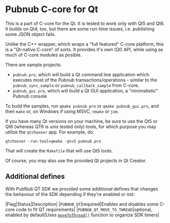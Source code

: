 # Pubnub C-core for Qt

This is a part of C-core for the Qt. It is tested to work only with
Qt5 and Qt6. It builds on Qt4, too, but there are some run-time issues, i.e.
publishing some JSON object fails.

Unlike the C++ wrapper, which wraps a "full featured" C-core
platform, this is a "Qt-native C-core" of sorts. It provides
it's own (Qt) API, while using as much of C-core modules as
posible.

There are sample projects:

- `pubnub.pro`, which will build a Qt command line application which
executes most of the Pubnub transactions/operations - similar to the
`pubnub_sync_sample` or `pubnub_callback_sample` from C-core.
- `pubnub_gui.pro`, which will build a Qt GUI application, a
"minimalistic" Pubnub console

To build the samples, run `qmake pubnub.pro` or `qmake
pubnub_gui.pro`, and then `make` or, on Windows if using MSVC, `nmake`
or `jom`.

If you have many Qt versions on your machine, be sure to use
the Qt5 or Qt6 (whereas QT6 is unix tested only) tools, for which purpose you may utilize the `qtchooser`
app. For example, do:

	qtchooser -run-tool=qmake -qt=5 pubnub.pro

That will create the `Makefile` that will use Qt5 tools.

Of course, you may also use the provided Qt projects in Qt Creator.

## Additional defines

With PubNub QT SDK we provided some additional defines that changes the behaviour of the SDK 
depending if they're enabled or not:

|Flag|Status|Description|
|`PUBNUB_QT`|required|Enables and disables some C-core code to fit QT requirements|
|`PUBNUB_QT_MOVE_TO_THREAD`|optional, enabled by default|Uses [`moveToThread()`](https://doc.qt.io/qt-6/qobject.html#moveToThread) function to organize SDK timers|


